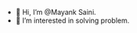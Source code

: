 - 👋 Hi, I’m @Mayank Saini.
- 👀 I’m interested in solving problem.

<!---
Mayank7603/Mayank7603 is a ✨ special ✨ repository because its `README.md` (this file) appears on your GitHub profile.
You can click the Preview link to take a look at your changes.
--->
